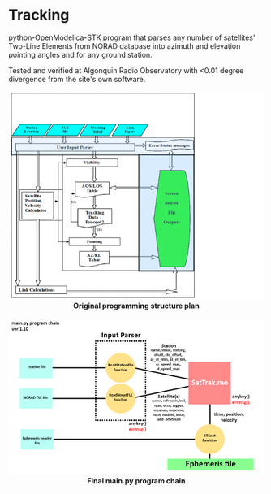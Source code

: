 # Tracking
python-OpenModelica-STK program that parses any number of satellites' Two-Line Elements from NORAD database into azimuth and elevation pointing angles and for any ground station. 

Tested and verified at Algonquin Radio Observatory with &lt;0.01 degree divergence from the site's own software.

<p align="center">
  <img src="https://github.com/naufalrafi/Tracking/blob/master/block%20diagram.png"><br>
  <b>Original programming structure plan</b>
  <br><br>
  <img src="https://github.com/naufalrafi/Tracking/blob/master/finalfinal.png"><br>
  <b>Final main.py program chain</b>
</p>
